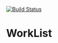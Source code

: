 [![Build Status](https://travis-ci.org/tundewritescode/WorkList.svg?branch=development)](https://travis-ci.org/tundewritescode/WorkList)
# WorkList